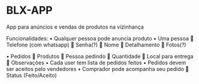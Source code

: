 # BLX-APP
App para anúncios e vendas de produtos na vizinhança

Funcionalidades:
•	Qualquer pessoa pode anuncia produto
•	Uma pessoa
	Telefone (com whatsapp)
	Senha(?)
	Nome
	Detalhamento
	Fotos(?)

•	Pedidos
	Produtos
	Pessoa pedindo
	Quantidade
	Local para entrega
	Observações
•	Cada user tem lista de pedidos feitos
•	Pedidos devem ser aceitos pelo vendedores
•	Comprador pode acompanha seu pedido
	Status (Feito/Aceito)
